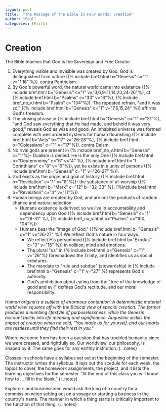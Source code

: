 ```yaml
---
layout: post
title:  "The Message of the Bible in Four Words: Creation"
author: "Paul"
categories: [Faith]
---
```


# **Creation**

The Bible teaches that God is the Sovereign and Free Creator

1. Everything visible and invisible was created by God. God is distinguished from nature ({% include bref.html b="Genesis" c="1" v="1,16" %}). contra Pantheism.
2. By God's powerful word, the natural world came into existence ({% include bref.html b="Genesis" c="1" v="3,6,9-11,14,20,24-26"%}, cf. {%include bref.html b="Psalms" c="33" v="6"%}, {% include bref_no_v.html b="Psalm" c="104"%}). The repeated refrain, "and it was so," ({% include bref.html b="Genesis" c="1" v="7,9,15,24" %}) affirms God's freedom.
3. The closing phrase in {% include bref.html b="Genesis" c="1" v="31"%}, "and God saw everything that He had made, and behold it was very good," reveals God as wise and good. An inhabited universe was formed complete with well ordered systems for human flourishing ({% include bref.html b="Acts" b="17" v="26-28"%}, {% include bref.html b="Colossians" c="1" v="17"%}). contra Deism.
4. No rival gods are present in {% include bref_no_v.html b="Genesis" c="1"%}- Dualism is denied. He is the only One ({% include bref.html b="Deuteronomy" c="6" v="4" %}, {%include bref.html b="1 Corinthians" c="8" v="6"%}), yet he exists in a unity of persons ({% include bref.html b="Genesis" c="1" v="26-27" %}).
5. God exists as the origin and goal of history ({% include bref.html b="Revelation" c="1" v="8"%})- the substance of all worship ({% include bref.html b="Mark" c="12" b="32-33" %}, {%include bref.html b="Revelation" c="4" v="11"%}).
6. Human beings are created by God, and are not the products of random chance and natural selection.
    * Humans existence is derived; so we live in accountability and dependency upon God ({% include bref.html b="Genesis" c="1" v="29-31" %}, {% include bref_no_v.html b="Psalms" c="100, 104"%})
    * Humans bear the "image of God." ({%include bref.html b="Genesis" c="1" v="26-27" %}) We reflect God's nature in four ways.
      * We reflect His personhood ({% include bref.html b="Exodus" c="3" v="15" %}) in volition, mind and emotions.
      * The plural "us" in {% include bref.html b="Genesis" c="1" v="26"%} foreshadows the Trinity, and identifies us as social creatures.
      * The mandate to "rule and subdue" (stewardship) in {% include bref.html b="Genesis" c="1" v="27" %} represents God's authority.
      * God's prohibition about eating from the "tree of the knowledge of good and evil" defines God's rectitude, and our moral responsibility.

*Human origins is a subject of enormous contention. A deterministic material world view squares off with the Biblical view of special creation. The former produces a numbing lifestyle of purposelessness, while the Genesis account builds into life meaning and significance. Augustine distills the impact of creation when he said, "You made us for yourself, and our hearts are restless until they find their rest in you."*

Where we come from has been a question that has troubled humanity since we were created, and rightfully so. Our worldview, our philosophy, is shaped by it. The same goes for any earthly institution. 
{: .notes} 

Classes in schools have a syllabus set out at the beginning of the semester. The instructor writes the syllabus. It lays out the scedule for each week, the topics to cover, the homework assignments, the project, and it lists the learning objectives for the semester. "At the end of this class you will know how to ... fill in the blank." 
{: .notes} 

Explorers and businessmen would ask the king of a country for a commission when setting out on a voyage or starting a business in the country's name. The manner in which a thing starts is critically important to the function of that thing.
{: .notes} 

